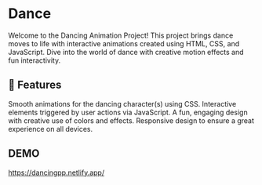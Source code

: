 # Dance
Welcome to the Dancing Animation Project! 
This project brings dance moves to life with interactive animations created using HTML, CSS, and JavaScript.
Dive into the world of dance with creative motion effects and fun interactivity.

## 🌟 Features
Smooth animations for the dancing character(s) using CSS.
Interactive elements triggered by user actions via JavaScript.
A fun, engaging design with creative use of colors and effects.
Responsive design to ensure a great experience on all devices.

## DEMO
https://dancingpp.netlify.app/
